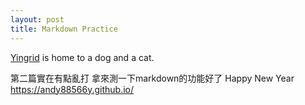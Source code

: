 ```yaml
---
layout: post
title: Markdown Practice
---
```


[Yingrid](http://andy88566y.github.io) is home to a dog and a cat.


第二篇實在有點亂打
拿來測一下markdown的功能好了
Happy New Year <https://andy88566y.github.io/>
